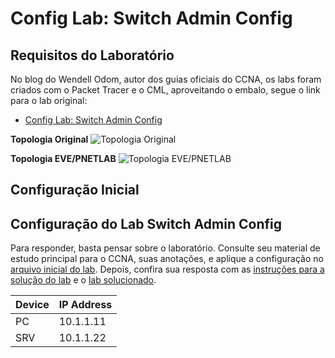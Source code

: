 # Config Lab: Switch Admin Config

## Requisitos do Laboratório

No blog do Wendell Odom, autor dos guias oficiais do CCNA, os labs foram criados com o Packet Tracer e o CML, aproveitando o embalo, segue o link para o lab original:

- [Config Lab: Switch Admin Config](https://www.certskills.com/clab108/)

**Topologia Original**
![Topologia Original](./assets/img/00-topology.png)

**Topologia EVE/PNETLAB**
![Topologia EVE/PNETLAB](./assets/img/01-topology.png)

## Configuração Inicial

## Configuração do Lab Switch Admin Config

Para responder, basta pensar sobre o laboratório. Consulte seu material de estudo principal para o CCNA, suas anotações, e aplique a configuração no [arquivo inicial do lab](./assets/lab/23_config-lab-switch-admin-config_inicial.zip). Depois, confira sua resposta com as [instruções para a solução do lab](./lab-solution.md) e o [lab solucionado](./assets/lab/23_config-lab-switch-admin-config_resolvido).

| Device | IP Address|
| --- | --- |
| PC | 10.1.1.11 |
| SRV | 10.1.1.22 |

